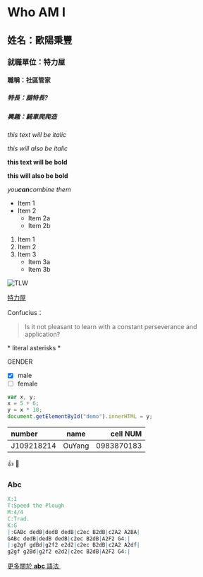 # Who AM I

## 姓名：歐陽秉豐 

### 就職單位：特力屋

#### 職稱：社區管家

##### 特長：腿特長?

##### 興趣：騎車爬爬造

*this text will be italic*

_this will also be italic_

**this text will be bold**

**this will also be bold**

*you**can**combine them*

* Item 1
* Item 2
  * Item 2a
  * Item 2b
  
1. Item 1
1. Item 2
1. Item 3
   * Item 3a
   * Item 3b
   
![TLW](TLW.png "特力屋") 

[特力屋](https://www.trplus.com.tw/)


Confucius：
>Is it not pleasant to learn with a constant perseverance and application?

\* literal asterisks \*

GENDER
- [X] male
- [ ] female

``` javascript
var x, y;
x = 5 + 6;
y = x * 10;
document.getElementById("demo").innerHTML = y;
```
|number|name|cell NUM|
|:---|:---:|---:|
|J109218214|OuYang|0983870183|

:+1: :metal:

### Abc

```abc
X:1
T:Speed the Plough
M:4/4
C:Trad.
K:G
|:GABc dedB|dedB dedB|c2ec B2dB|c2A2 A2BA|
GABc dedB|dedB dedB|c2ec B2dB|A2F2 G4:|
|:g2gf gdBd|g2f2 e2d2|c2ec B2dB|c2A2 A2df|
g2gf g2Bd|g2f2 e2d2|c2ec B2dB|A2F2 G4:|
```
[更多關於 **abc** 語法 <i class="fa fa-external-link"></i>](http://abcnotation.com/learn)
&nbsp;
&nbsp;
